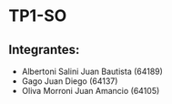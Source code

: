 # TP1-SO

## Integrantes: 
- Albertoni Salini Juan Bautista (64189)
- Gago Juan Diego (64137)
- Oliva Morroni Juan Amancio (64105)


